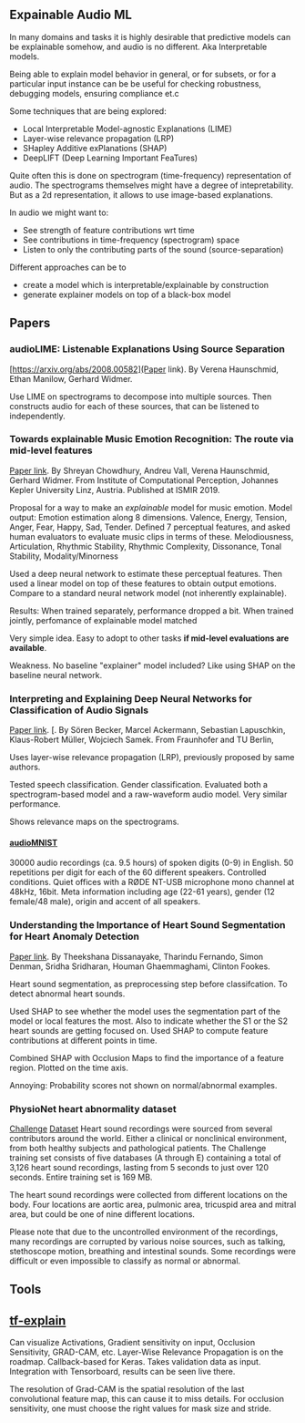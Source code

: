 
## Expainable Audio ML
In many domains and tasks it is highly desirable
that predictive models can be explainable somehow,
and audio is no different.
Aka Interpretable models.

Being able to explain model behavior in general,
or for subsets, or for a particular input instance can be be useful for
checking robustness, debugging models, ensuring compliance et.c

Some techniques that are being explored:

* Local Interpretable Model-agnostic Explanations (LIME)
* Layer-wise relevance propagation (LRP) 
* SHapley Additive exPlanations (SHAP)
* DeepLIFT (Deep Learning Important FeaTures)

Quite often this is done on spectrogram (time-frequency) representation of audio.
The spectrograms themselves might have a degree of intepretability.
But as a 2d representation, it allows to use image-based explanations.

In audio we might want to:

- See strength of feature contributions wrt time
- See contributions in time-frequency (spectrogram) space
- Listen to only the contributing parts of the sound (source-separation)

Different approaches can be to

- create a model which is interpretable/explainable by construction
- generate explainer models on top of a black-box model

## Papers

### audioLIME: Listenable Explanations Using Source Separation
[https://arxiv.org/abs/2008.00582](Paper link).
By Verena Haunschmid, Ethan Manilow, Gerhard Widmer.

Use LIME on spectrograms to decompose into multiple sources.
Then constructs audio for each of these sources, that can be listened to independently.

### Towards explainable Music Emotion Recognition: The route via mid-level features
[Paper link](http://archives.ismir.net/ismir2019/paper/000027.pdf).
By Shreyan Chowdhury, Andreu Vall, Verena Haunschmid, Gerhard Widmer.
From Institute of Computational Perception, Johannes Kepler University Linz, Austria.
Published at ISMIR 2019.

Proposal for a way to make an *explainable* model for music emotion.
Model output: Emotion estimation along 8 dimensions. Valence, Energy, Tension, Anger, Fear, Happy, Sad, Tender.
Defined 7 perceptual features, and asked human evaluators to evaluate music clips in terms of these.
Melodiousness, Articulation, Rhythmic Stability, Rhythmic Complexity, Dissonance, Tonal Stability, Modality/Minorness

Used a deep neural network to estimate these perceptual features.
Then used a linear model on top of these features to obtain output emotions.
Compare to a standard neural network model (not inherently explainable).

Results:
When trained separately, performance dropped a bit.
When trained jointly, perfomance of explainable model matched

Very simple idea. Easy to adopt to other tasks **if mid-level evaluations are available**.

Weakness. No baseline "explainer" model included?
Like using SHAP on the baseline neural network.


### Interpreting and Explaining Deep Neural Networks for Classification of Audio Signals
[Paper link](https://arxiv.org/abs/1807.03418). [.
By Sören Becker, Marcel Ackermann, Sebastian Lapuschkin, Klaus-Robert Müller, Wojciech Samek.
From Fraunhofer and TU Berlin, 

Uses layer-wise relevance propagation (LRP), previously proposed by same authors.

Tested speech classification. Gender classification. 
Evaluated both a spectrogram-based model and a raw-waveform audio model. Very similar performance.

Shows relevance maps on the spectrograms.

#### [audioMNIST](https://github.com/soerenab/AudioMNIST)
30000 audio recordings (ca. 9.5 hours) of spoken digits (0-9) in English.
50 repetitions per digit for each of the 60 different speakers.
Controlled conditions. Quiet offices with a RØDE NT-USB microphone mono channel at 48kHz, 16bit.
Meta information including age (22-61 years), gender (12 female/48 male), origin and accent of all speakers.

### Understanding the Importance of Heart Sound Segmentation for Heart Anomaly Detection
[Paper link](https://arxiv.org/abs/2005.10480).
By Theekshana Dissanayake, Tharindu Fernando, Simon Denman, Sridha Sridharan, Houman Ghaemmaghami, Clinton Fookes.

Heart sound segmentation, as preprocessing step before classifcation.
To detect abnormal heart sounds.

Used SHAP to see whether the model uses the segmentation part of the model or local features the most.
Also to indicate whether the S1 or the S2 heart sounds are getting focused on.
Used SHAP to compute feature contributions at different points in time.

Combined SHAP with Occlusion Maps to find the importance of a feature region.
Plotted on the time axis.

Annoying: Probability scores not shown on normal/abnormal examples.

### PhysioNet heart abnormality dataset
[Challenge](https://physionet.org/content/challenge-2016/1.0.0/)
[Dataset](https://archive.physionet.org/physiobank/database/challenge/2016/)
Heart sound recordings were sourced from several contributors around the world.
Either a clinical or nonclinical environment, from both healthy subjects and pathological patients.
The Challenge training set consists of five databases (A through E) containing a total of 3,126 heart sound recordings,
lasting from 5 seconds to just over 120 seconds. Entire training set is 169 MB.

The heart sound recordings were collected from different locations on the body.
Four locations are aortic area, pulmonic area, tricuspid area and mitral area,
but could be one of nine different locations.

Please note that due to the uncontrolled environment of the recordings,
many recordings are corrupted by various noise sources, such as talking, stethoscope motion, breathing and intestinal sounds. Some recordings were difficult or even impossible to classify as normal or abnormal.


## Tools

## [tf-explain](https://github.com/sicara/tf-explain#available-methods)
Can visualize Activations, Gradient sensitivity on input, Occlusion Sensitivity, GRAD-CAM, etc. Layer-Wise Relevance Propagation is on the roadmap.
Callback-based for Keras. Takes validation data as input.
Integration with Tensorboard, results can be seen live there.

The resolution of Grad-CAM is the spatial resolution of the last convolutional feature map,
this can cause it to miss details. 
For occlusion sensitivity, one must choose the right values for mask size and stride.
 



